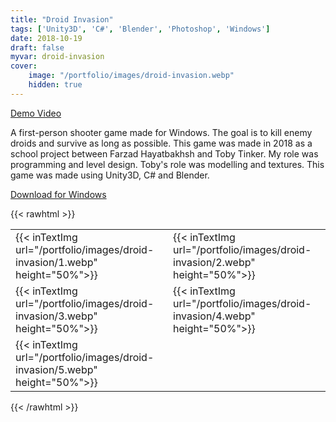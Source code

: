 ```yaml
---
title: "Droid Invasion"
tags: ['Unity3D', 'C#', 'Blender', 'Photoshop', 'Windows']
date: 2018-10-19
draft: false
myvar: droid-invasion
cover:
    image: "/portfolio/images/droid-invasion.webp"
    hidden: true
---
```

[Demo Video](https://youtu.be/YfwHRVawtzs)

A first-person shooter game made for Windows.
The goal is to kill enemy droids and survive as long as possible.
This game was made in 2018 as a school project between Farzad Hayatbakhsh and Toby Tinker.
My role was programming and level design.
Toby's role was modelling and textures.
This game was made using Unity3D, C# and Blender.

[Download for Windows](https://1drv.ms/u/s!AhCA5BqltFh3gXOXvPggLfkT9RuL?e=NiBhnZ)

{{< rawhtml >}}
<table>
    <tr>
        <td style="border:0px;">
            {{< inTextImg url="/portfolio/images/droid-invasion/1.webp" height="50%">}}
        </td>
        <td style="border:0px;"> 
            {{< inTextImg url="/portfolio/images/droid-invasion/2.webp" height="50%">}}
        </td>
    </tr>
    <tr>
        <td style="border:0px;">
            {{< inTextImg url="/portfolio/images/droid-invasion/3.webp" height="50%">}}
        </td>
        <td style="border:0px;"> 
            {{< inTextImg url="/portfolio/images/droid-invasion/4.webp" height="50%">}}
        </td>
    </tr>
    <tr>
        <td style="border:0px;">
            {{< inTextImg url="/portfolio/images/droid-invasion/5.webp" height="50%">}}
        </td>
    </tr>
</table>
{{< /rawhtml >}}
